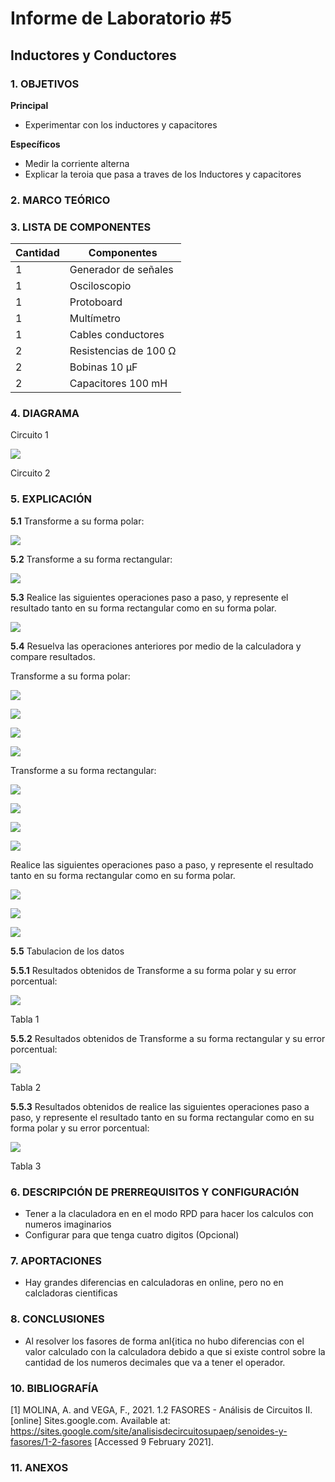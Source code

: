 # Informe de Laboratorio #5
## Inductores y Conductores

### 1.	OBJETIVOS

**Principal**

 - Experimentar con los inductores y capacitores
 
**Específicos**

- Medir la corriente alterna
- Explicar la teroia que pasa a traves de los Inductores y capacitores

### 2.	MARCO TEÓRICO 



### 3.	LISTA DE COMPONENTES

| Cantidad | Componentes | 
| -------- | ----------- | 
| 1 | Generador de señales | 
| 1 | Osciloscopio |
| 1 | Protoboard |
| 1 | Multímetro |
| 1 | Cables conductores |
| 2 | Resistencias de 100 Ω |
| 2 | Bobinas 10 µF |
| 2 | Capacitores 100 mH |
 
### 4. DIAGRAMA

Circuito 1

![](https://github.com/SanchezMaiAndresSebastian/Informe-de-Lab-4/blob/main/Fotos/31.jpg) 

Circuito 2


### 5.	EXPLICACIÓN


__5.1__ Transforme a su forma polar:

![](https://github.com/SanchezMaiAndresSebastian/Informe-de-Lab-4/blob/main/Fotos/14.png) 

__5.2__ Transforme a su forma rectangular:

![](https://github.com/SanchezMaiAndresSebastian/Informe-de-Lab-4/blob/main/Fotos/15.png) 

__5.3__ Realice las siguientes operaciones paso a paso, y represente el resultado tanto en su
forma rectangular como en su forma polar.

![](https://github.com/SanchezMaiAndresSebastian/Informe-de-Lab-4/blob/main/Fotos/16.png) 

__5.4__ Resuelva las operaciones anteriores por medio de la calculadora y compare
resultados.

Transforme a su forma polar:

![](https://github.com/SanchezMaiAndresSebastian/Informe-de-Lab-4/blob/main/Fotos/31.jpg) 

![](https://github.com/SanchezMaiAndresSebastian/Informe-de-Lab-4/blob/main/Fotos/32.jpg) 

![](https://github.com/SanchezMaiAndresSebastian/Informe-de-Lab-4/blob/main/Fotos/33.jpg) 

![](https://github.com/SanchezMaiAndresSebastian/Informe-de-Lab-4/blob/main/Fotos/34.jpg)

Transforme a su forma rectangular:

![](https://github.com/SanchezMaiAndresSebastian/Informe-de-Lab-4/blob/main/Fotos/35.jpg) 

![](https://github.com/SanchezMaiAndresSebastian/Informe-de-Lab-4/blob/main/Fotos/36.jpg) 

![](https://github.com/SanchezMaiAndresSebastian/Informe-de-Lab-4/blob/main/Fotos/37.jpg) 

![](https://github.com/SanchezMaiAndresSebastian/Informe-de-Lab-4/blob/main/Fotos/38.jpg) 

Realice las siguientes operaciones paso a paso, y represente el resultado tanto en su
forma rectangular como en su forma polar.

![](https://github.com/SanchezMaiAndresSebastian/Informe-de-Lab-4/blob/main/Fotos/20.png) 

![](https://github.com/SanchezMaiAndresSebastian/Informe-de-Lab-4/blob/main/Fotos/21.png) 

![](https://github.com/SanchezMaiAndresSebastian/Informe-de-Lab-4/blob/main/Fotos/22.png) 


__5.5__ Tabulacion de los datos

__5.5.1__ Resultados obtenidos de Transforme a su forma polar y su error porcentual:

![](https://github.com/SanchezMaiAndresSebastian/Informe-de-Lab-4/blob/main/Fotos/17.png) 

Tabla 1

__5.5.2__ Resultados obtenidos de Transforme a su forma rectangular y su error porcentual:

![](https://github.com/SanchezMaiAndresSebastian/Informe-de-Lab-4/blob/main/Fotos/18.png) 

Tabla 2

__5.5.3__ Resultados obtenidos de realice las siguientes operaciones paso a paso, y represente el resultado tanto en su
forma rectangular como en su forma polar y su error porcentual:

![](https://github.com/SanchezMaiAndresSebastian/Informe-de-Lab-4/blob/main/Fotos/19.png) 

Tabla 3






### 6.	 DESCRIPCIÓN DE PRERREQUISITOS Y CONFIGURACIÓN

 - Tener a la claculadora en en el modo RPD para hacer los calculos con numeros imaginarios
 - Configurar para que tenga cuatro digitos (Opcional)

 
### 7.	APORTACIONES

 - Hay grandes diferencias en calculadoras en online, pero no en calcladoras cientificas
 
 
### 8.	CONCLUSIONES
 - Al resolver los fasores de forma anl{itica no hubo diferencias con el valor calculado con la calculadora debido a que si existe control sobre la cantidad de los numeros decimales que va a tener el operador.


### 10.	BIBLIOGRAFÍA

[1] MOLINA, A. and VEGA, F., 2021. 1.2 FASORES - Análisis de Circuitos II. [online] Sites.google.com. Available at: <https://sites.google.com/site/analisisdecircuitosupaep/senoides-y-fasores/1-2-fasores> [Accessed 9 February 2021].


### 11.	 ANEXOS

